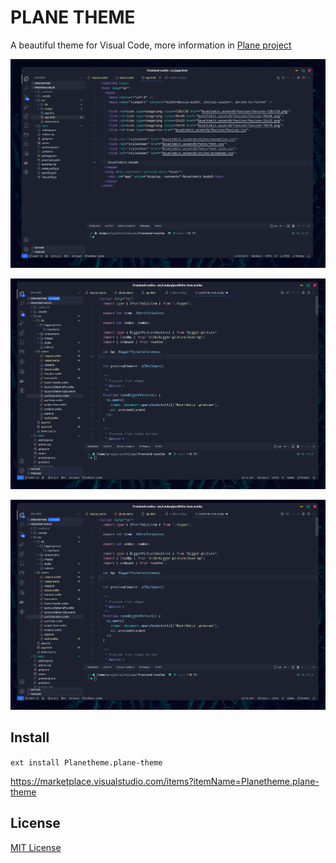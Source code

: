 # PLANE THEME

A beautiful theme for Visual Code, more information in [Plane project](https://github.com/wfpaisa/plane)

<p align="center">
<img src="assets/screenshots/screenshot-01.png" />
</p>
<p align="center">
<img src="assets/screenshots/screenshot-03.png" />
</p>
<p align="center">
<img src="assets/screenshots/screenshot-03.png" />
</p>

## Install

`ext install Planetheme.plane-theme`

https://marketplace.visualstudio.com/items?itemName=Planetheme.plane-theme

## License

[MIT License](./LICENSE)
